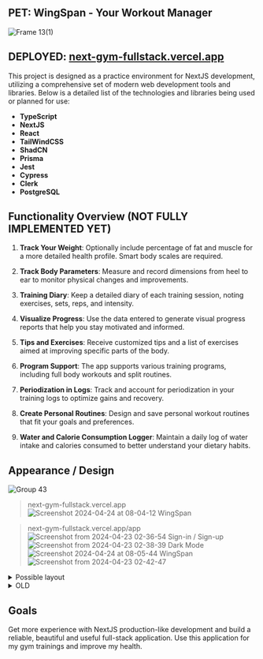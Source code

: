 ## PET: WingSpan - Your Workout Manager 

![Frame 13(1)](https://github.com/limarkdl/next-gym-fullstack/assets/116545670/c0753175-2853-45d1-9ead-afa78db4d439)



## DEPLOYED: [next-gym-fullstack.vercel.app](https://next-gym-fullstack.vercel.app/)


This project is designed as a practice environment for NextJS development, utilizing a comprehensive set of modern web development tools and libraries. Below is a detailed list of the technologies and libraries being used or planned for use:

- **TypeScript**
- **NextJS**
- **React**
- **TailWindCSS**
- **ShadCN**
- **Prisma**
- **Jest**
- **Cypress**
- **Clerk**
- **PostgreSQL**


## Functionality Overview (NOT FULLY IMPLEMENTED YET)


1. **Track Your Weight**: Optionally include percentage of fat and muscle for a more detailed health profile. Smart body scales are required.

2. **Track Body Parameters**: Measure and record dimensions from heel to ear to monitor physical changes and improvements.

3. **Training Diary**: Keep a detailed diary of each training session, noting exercises, sets, reps, and intensity.

4. **Visualize Progress**: Use the data entered to generate visual progress reports that help you stay motivated and informed.

5. **Tips and Exercises**: Receive customized tips and a list of exercises aimed at improving specific parts of the body.

6. **Program Support**: The app supports various training programs, including full body workouts and split routines.

7. **Periodization in Logs**: Track and account for periodization in your training logs to optimize gains and recovery.

8. **Create Personal Routines**: Design and save personal workout routines that fit your goals and preferences.

9. **Water and Calorie Consumption Logger**: Maintain a daily log of water intake and calories consumed to better understand your dietary habits.


## Appearance / Design

![Group 43](https://github.com/limarkdl/next-gym-fullstack/assets/116545670/2d4a1bcd-3bcc-4acb-9b48-9a1ab8e752d6)
> next-gym-fullstack.vercel.app
![Screenshot 2024-04-24 at 08-04-12 WingSpan](https://github.com/limarkdl/next-gym-fullstack/assets/116545670/ac0f5810-0534-4e94-b56b-2a38f097075f)

> next-gym-fullstack.vercel.app/app
![Screenshot from 2024-04-23 02-36-54](https://github.com/limarkdl/next-gym-fullstack/assets/116545670/ad60c607-97bf-4469-a8fe-cc1677d28973)
> Sign-in / Sign-up
![Screenshot from 2024-04-23 02-38-39](https://github.com/limarkdl/next-gym-fullstack/assets/116545670/d7f02f07-4029-4e3e-8391-93e7c205f3f1)
> Dark Mode
![Screenshot 2024-04-24 at 08-05-44 WingSpan](https://github.com/limarkdl/next-gym-fullstack/assets/116545670/f8ddcf6d-707a-4934-bb2f-a011debb10b7)
![Screenshot from 2024-04-23 02-42-47](https://github.com/limarkdl/next-gym-fullstack/assets/116545670/554fd625-ee00-4c40-9f69-67ac7316a018)


<details>
   <summary>Possible layout</summary>
   
![MacBook Pro 16_ - 1(2)](https://github.com/limarkdl/next-gym-fullstack/assets/116545670/38b734b3-49e6-4468-b2de-53f8c2ff4e4c)
   
</details>





<details>
  <summary>OLD</summary>


![изображение](https://github.com/limarkdl/next-gym-fullstack/assets/116545670/8c0ae531-a9f4-444a-a303-0b08076ce2f0)
![Снимок экрана от 2024-04-19 03-28-32](https://github.com/limarkdl/next-gym-fullstack/assets/116545670/7defa1f7-1062-415a-b452-021bcf447064)
![изображение](https://github.com/limarkdl/next-gym-fullstack/assets/116545670/0041bd43-8bc2-4fc1-ae02-a03a314b8d4a)
![Снимок экрана от 2024-04-19 03-32-11](https://github.com/limarkdl/next-gym-fullstack/assets/116545670/43b37e69-7571-4555-a144-dc5e7ee91ef6)
![изображение](https://github.com/limarkdl/next-gym-fullstack/assets/116545670/424ae9fd-34c8-4561-a471-d349e31a55cb)


  
</details>

## Goals

Get more experience with NextJS production-like development and build a reliable, beautiful and useful full-stack application. 
Use this application for my gym trainings and improve my health.
